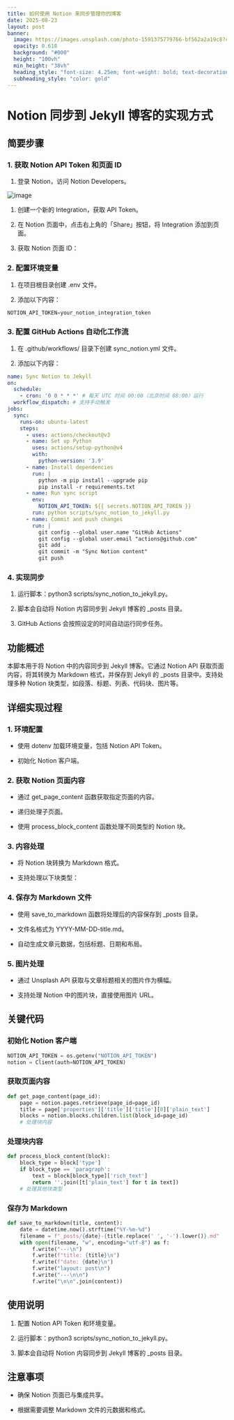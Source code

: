 ```yaml
---
title: 如何使用 Notion 来同步管理你的博客
date: 2025-08-23
layout: post
banner:
  image: https://images.unsplash.com/photo-1591375779766-bf562a2a19c8?crop=entropy&cs=tinysrgb&fit=max&fm=jpg&ixid=M3w2OTIwMzJ8MHwxfHJhbmRvbXx8fHx8fHx8fDE3NTU5MTgyMDR8&ixlib=rb-4.1.0&q=80&w=1080
  opacity: 0.618
  background: "#000"
  height: "100vh"
  min_height: "38vh"
  heading_style: "font-size: 4.25em; font-weight: bold; text-decoration: underline"
  subheading_style: "color: gold"
---
```


# Notion 同步到 Jekyll 博客的实现方式

## 简要步骤

### 1. 获取 Notion API Token 和页面 ID

1. 登录 Notion，访问 Notion Developers。

![image](https://prod-files-secure.s3.us-west-2.amazonaws.com/a7a0cc5a-89b9-4cda-8686-1fba0ca52f40/d19c1afe-dea5-4312-9333-786b0ba83054/image.png?X-Amz-Algorithm=AWS4-HMAC-SHA256&X-Amz-Content-Sha256=UNSIGNED-PAYLOAD&X-Amz-Credential=ASIAZI2LB466222ABZ4V%2F20250823%2Fus-west-2%2Fs3%2Faws4_request&X-Amz-Date=20250823T030323Z&X-Amz-Expires=3600&X-Amz-Security-Token=IQoJb3JpZ2luX2VjEMv%2F%2F%2F%2F%2F%2F%2F%2F%2F%2FwEaCXVzLXdlc3QtMiJHMEUCIBIF6nIPlmRQ6uy%2BPMVIQ4WdZzL7QV0xb%2BuA8fe878XPAiEAhtE4DelZ99GV9BCyxuaB2y2qlgOv6wSglLNkgXZPCmUq%2FwMIJBAAGgw2Mzc0MjMxODM4MDUiDLLaa9SwnbBaH%2B%2BnuyrcA1G33EyczkMy4x6VwD%2BXX8ztbb3rcCr1tOHcKli6W1sN5K1P4DIToC11tXdaTXD94b%2FsVXhxQqoFFusy2%2B238gGdNtgQ5J8ewHHGltTOdUro0CcmXkHAPqGyCMQpzhe9hoQP2CW5yeHJSY0Yw05SFX%2F0zBvqhbIQtbiBiEGyCf3%2BTQTImzk8bCEzSyMFXEw11cSden8bJlShzmeNpTz4GIOGyIxczkWthoJ9%2B3GqweUgtC0He%2FJAlK23Rv3KATsdP2mjDjcKKP08VeCcWJn0j4VCWd9Zj2xaftm1v6IQOmHu1wCgQP1OUxzk4%2BbrDj4TNoDegaUBjDDMRY5081w8Z%2FVLbcUSkBlQg3yk%2F4XYDkuHksqYqpR8b9Ou7aZqFRtt%2BwS%2FCvJHZGzA1%2FuH4%2BsmtocH7QG5b0UfB6NTbVy%2FYyqRQJWJOOxgvDiQ5eYReJG%2FWiWbpg4wL8eoeVG9YM1YEbyWtwqzQVYiI54te%2FGU80Nr0FUXrFta1Zz9xu3sdbPM88baFC4UR556ShQMFFOTvc3lLIymsGB%2B8VC9NfE7GxKj9QDjZb%2BPV3A2FH7qgnzDx9M8UAZcWZcas7V693uYgAZG%2FNietwBFnP5%2F8I1uhOkDRHp6y3HEY0xrtQ1lMKncpMUGOqUBR6CPPtQhDJCJKjqbLQPqIMSY5FFYFUQ2G8W8ZzVgjSOG8TWijRnBuCTFLqyBzq7nt0MgBdphCjpqL%2F5JczfTetrn2D1%2B7mYJN6y1qiPep9Vsg2iCHrcrdybZ5Zd5p06Su64YSUxvoereyvgCtymZVnQ%2Blrkw%2FQHIIzOGLrbM%2B3Xx0JXjiHpZzmx4uksv4T5Fx%2FRjEztwdSTUluKioVkVix4vEIfz&X-Amz-Signature=7fd9994e08a4ee6fd10641d98dccc6e6e3779a44f63843ef94a171737d72beac&X-Amz-SignedHeaders=host&x-amz-checksum-mode=ENABLED&x-id=GetObject)

1. 创建一个新的 Integration，获取 API Token。

1. 在 Notion 页面中，点击右上角的「Share」按钮，将 Integration 添加到页面。

1. 获取 Notion 页面 ID：


### 2. 配置环境变量

1. 在项目根目录创建 .env 文件。

1. 添加以下内容：

```javascript
NOTION_API_TOKEN=your_notion_integration_token
```

### 3. 配置 GitHub Actions 自动化工作流

1. 在 .github/workflows/ 目录下创建 sync_notion.yml 文件。

1. 添加以下内容：

```yaml
name: Sync Notion to Jekyll
on:
  schedule:
    - cron: '0 0 * * *' # 每天 UTC 时间 00:00（北京时间 08:00）运行
  workflow_dispatch: # 支持手动触发
jobs:
  sync:
    runs-on: ubuntu-latest
    steps:
      - uses: actions/checkout@v3
      - name: Set up Python
        uses: actions/setup-python@v4
        with:
          python-version: '3.9'
      - name: Install dependencies
        run: |
          python -m pip install --upgrade pip
          pip install -r requirements.txt
      - name: Run sync script
        env:
          NOTION_API_TOKEN: ${{ secrets.NOTION_API_TOKEN }}
        run: python scripts/sync_notion_to_jekyll.py
      - name: Commit and push changes
        run: |
          git config --global user.name "GitHub Actions"
          git config --global user.email "actions@github.com"
          git add .
          git commit -m "Sync Notion content"
          git push
```

### 4. 实现同步

1. 运行脚本：python3 scripts/sync_notion_to_jekyll.py。

1. 脚本会自动将 Notion 内容同步到 Jekyll 博客的 _posts 目录。

1. GitHub Actions 会按照设定的时间自动运行同步任务。

## 功能概述

本脚本用于将 Notion 中的内容同步到 Jekyll 博客。它通过 Notion API 获取页面内容，将其转换为 Markdown 格式，并保存到 Jekyll 的 _posts 目录中。支持处理多种 Notion 块类型，如段落、标题、列表、代码块、图片等。

## 详细实现过程

### 1. 环境配置

- 使用 dotenv 加载环境变量，包括 Notion API Token。

- 初始化 Notion 客户端。

### 2. 获取 Notion 页面内容

- 通过 get_page_content 函数获取指定页面的内容。

- 递归处理子页面。

- 使用 process_block_content 函数处理不同类型的 Notion 块。

### 3. 内容处理

- 将 Notion 块转换为 Markdown 格式。

- 支持处理以下块类型：


### 4. 保存为 Markdown 文件

- 使用 save_to_markdown 函数将处理后的内容保存到 _posts 目录。

- 文件名格式为 YYYY-MM-DD-title.md。

- 自动生成文章元数据，包括标题、日期和布局。

### 5. 图片处理

- 通过 Unsplash API 获取与文章标题相关的图片作为横幅。

- 支持处理 Notion 中的图片块，直接使用图片 URL。

## 关键代码

### 初始化 Notion 客户端

```python
NOTION_API_TOKEN = os.getenv("NOTION_API_TOKEN")
notion = Client(auth=NOTION_API_TOKEN)
```

### 获取页面内容

```python
def get_page_content(page_id):
    page = notion.pages.retrieve(page_id=page_id)
    title = page['properties']['title']['title'][0]['plain_text']
    blocks = notion.blocks.children.list(block_id=page_id)
    # 处理块内容
```

### 处理块内容

```python
def process_block_content(block):
    block_type = block['type']
    if block_type == 'paragraph':
        text = block[block_type]['rich_text']
        return ''.join([t['plain_text'] for t in text])
    # 处理其他块类型
```

### 保存为 Markdown

```python
def save_to_markdown(title, content):
    date = datetime.now().strftime("%Y-%m-%d")
    filename = f"_posts/{date}-{title.replace(' ', '-').lower()}.md"
    with open(filename, "w", encoding="utf-8") as f:
        f.write("---\n")
        f.write(f"title: {title}\n")
        f.write(f"date: {date}\n")
        f.write("layout: post\n")
        f.write("---\n\n")
        f.write("\n\n".join(content))
```

## 使用说明

1. 配置 Notion API Token 和环境变量。

1. 运行脚本：python3 scripts/sync_notion_to_jekyll.py。

1. 脚本会自动将 Notion 内容同步到 Jekyll 博客的 _posts 目录。

## 注意事项

- 确保 Notion 页面已与集成共享。

- 根据需要调整 Markdown 文件的元数据和格式。